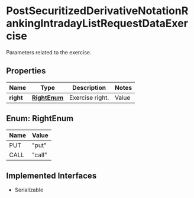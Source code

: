 

# PostSecuritizedDerivativeNotationRankingIntradayListRequestDataExercise

Parameters related to the exercise.

## Properties

Name | Type | Description | Notes
------------ | ------------- | ------------- | -------------
**right** | [**RightEnum**](#RightEnum) | Exercise right. | Value | Description | | --- | --- | | put | A put option gives buyer the right, but not the obligation, to sell an asset at a specified price within a specific time period. Put is synonymous to short or bear and is used in a broader sense for products that make profits from falling underlying levels. | | call | A call option gives buyer the right, but not the obligation, to buy an asset at a specified price within a specific time period. Call is synonymous to long or bull and is used in a broader sense for products that make profits from rising underlying levels. |   |  [optional]



## Enum: RightEnum

Name | Value
---- | -----
PUT | &quot;put&quot;
CALL | &quot;call&quot;


## Implemented Interfaces

* Serializable


